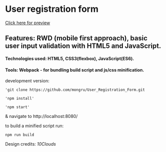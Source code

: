 # User registration form
[Click here for preview](https://mongru.github.io/User_Registration_Form/)

## Features: RWD (mobile first approach), basic user input validation with HTML5 and JavaScript.

#### Technologies used: HTML5, CSS3(flexbox), JavaScript(ES6).

#### Tools: Webpack - for bundling build script and js/css minification.

development version:
```
'git clone https://github.com/mongru/User_Registration_Form.git
```
```
'npm install'

'npm start'
```
& navigate to http://localhost:8080/

to build a minified script run:
```
npm run build
```

Design credits: *10Clouds*
